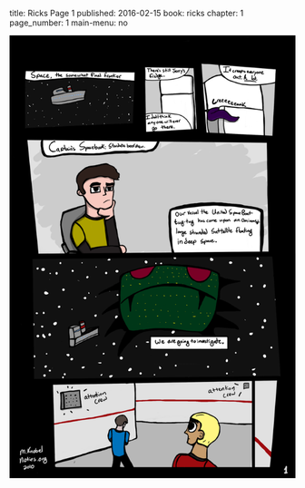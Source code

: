title: Ricks Page 1
published: 2016-02-15
book: ricks
chapter: 1
page_number: 1
main-menu: no

![thefirstpage](/static/images/ricks1.png)
